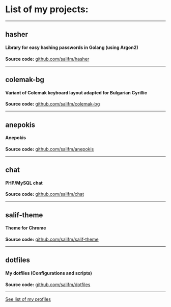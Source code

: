 # List of my projects:

---

## hasher

#### Library for easy hashing passwords in Golang (using Argon2)

**Source code:** [github.com/salifm/hasher](https://github.com/salifm/hasher)

---

## colemak-bg

#### Variant of Colemak keyboard layout adapted for Bulgarian Cyrillic

**Source code:** [github.com/salifm/colemak-bg](https://github.com/salifm/colemak-bg)

---

## anepokis

#### Anepokis

**Source code:** [github.com/salifm/anepokis](https://github.com/salifm/anepokis)

---

## chat

#### PHP/MySQL chat

**Source code:** [github.com/salifm/chat](https://github.com/salifm/chat)

---

## salif-theme

#### Theme for Chrome

**Source code:** [github.com/salifm/salif-theme](https://github.com/salifm/salif-theme)

---

## dotfiles

#### My dotfiles (Configurations and scripts)

**Source code:** [github.com/salifm/dotfiles](https://github.com/salifm/dotfiles)

---

[See list of my profiles](./profiles.md)
